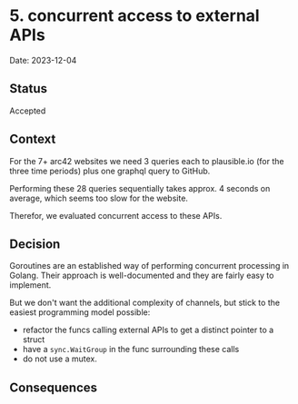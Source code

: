 # 5. concurrent access to external APIs

Date: 2023-12-04

## Status

Accepted

## Context

For the 7+ arc42 websites we need 3 queries each to plausible.io (for the three time periods) plus one graphql query to GitHub.

Performing these 28 queries sequentially takes approx. 4 seconds on average, which seems too slow for the website.

Therefor, we evaluated concurrent access to these APIs.

## Decision

Goroutines are an established way of performing concurrent processing in Golang. Their approach is well-documented and they are fairly easy to implement.

But we don't want the additional complexity of channels, but stick to the easiest programming model possible:

* refactor the funcs calling external APIs to get a distinct pointer to a struct
* have a `sync.WaitGroup` in the func surrounding these calls
* do not use a mutex.


## Consequences


